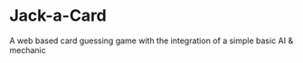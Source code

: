 # Jack-a-Card
A web based card guessing game with the integration of a simple basic AI &amp; mechanic
